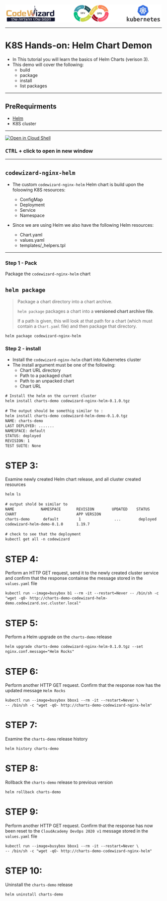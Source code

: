 ![](../../resources/k8s-logos.png)

---

# K8S Hands-on: Helm Chart Demon

- In This tutorial you will learn the basics of Helm Charts (verison 3).
- This demo will cover the following:
    -   build
    -   package
    -   install
    -   list packages

---

## PreRequirments
- [Helm](https://helm.sh/docs/intro/install/)
- K8S cluster

---

[![Open in Cloud Shell](https://gstatic.com/cloudssh/images/open-btn.svg)](https://console.cloud.google.com/cloudshell/editor?cloudshell_git_repo=https://github.com/nirgeier/KubernetesLabs)
### **<kbd>CTRL</kbd> + click to open in new window**   

---
## `codewizard-nginx-helm`

- The custom `codewizard-nginx-helm` Helm chart is build upon the foloowing K8S resources:
    -   ConfigMap
    -   Deployment
    -   Service
    -   Namespace

- Since we are using Helm we also have the following Helm resources:
    -   Chart.yaml
    -   values.yaml
    -   templates/_helpers.tpl

---

### Step 1 - Pack
Package the ```codewizard-nginx-helm``` chart

## `helm package`
> Package a chart directory into a chart archive. 
>  
> `helm package` packages a chart into a **versioned chart archive file**. 
>
> If a path is given, this will look at that path for a chart (which must contain a `Chart.yaml` file) and then package that directory.
```
helm package codewizard-nginx-helm
```

### Step 2 - install
- Install the ```codewizard-nginx-helm``` chart into Kubernetes cluster
- The install argument must be one of the following:
    -   Chart URL directory
    -   Path to a packaged chart
    -   Path to an unpacked chart 
    -   Chart URL

```
# Install the helm on the current cluster
helm install charts-demo codewizard-nginx-helm-0.1.0.tgz

# The output should be somethig similar to :
helm install charts-demo codewizard-helm-demo-0.1.0.tgz 
NAME: charts-demo
LAST DEPLOYED: .......
NAMESPACE: default
STATUS: deployed
REVISION: 1
TEST SUITE: None
```

# STEP 3:
Examine newly created Helm chart release, and all cluster created resources

```
helm ls

# output shold be similar to 
NAME            NAMESPACE       REVISION        UPDATED    STATUS          CHART                           APP VERSION
charts-demo      default         1               ...        deployed        codewizard-helm-demo-0.1.0      1.19.7   

# check to see that the deployment 
kubectl get all -n codewizard
```

# STEP 4:
Perform an HTTP GET request, send it to the newly created cluster service and confirm that the response containse the message stored in the `values.yaml` file

```
kubectl run --image=busybox b1 --rm -it --restart=Never -- /bin/sh -c "wget -qO- http://charts-demo-codewizard-helm-demo.codewizard.svc.cluster.local"
```

# STEP 5:
Perform a Helm upgrade on the `charts-demo` release

```
helm upgrade charts-demo codewizard-nginx-helm-0.1.0.tgz --set nginx.conf.message="Helm Rocks"
```

# STEP 6:
Perform another HTTP GET request. Confirm that the response now has the updated message `Helm Rocks`

```
kubectl run --image=busybox bbox1 --rm -it --restart=Never \
-- /bin/sh -c "wget -qO- http://charts-demo-codewizard-nginx-helm"
```

# STEP 7:
Examine the `charts-demo` release history

```
helm history charts-demo
```

# STEP 8:
Rollback the `charts-demo` release to previous version

```
helm rollback charts-demo
```

# STEP 9:
Perform another HTTP GET request. Confirm that the response has now been reset to the ```CloudAcademy DevOps 2020 v1``` message stored in the ```values.yaml``` file

```
kubectl run --image=busybox bbox1 --rm -it --restart=Never \
-- /bin/sh -c "wget -qO- http://charts-demo-codewizard-nginx-helm"
```

# STEP 10:
Uninstall the `charts-demo` release

```
helm uninstall charts-demo
```